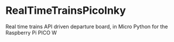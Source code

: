 # RealTimeTrainsPicoInky
Real time trains API driven departure board, in Micro Python for the Raspberry Pi PICO W
